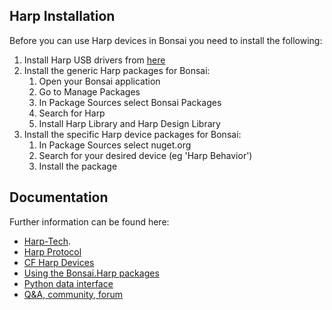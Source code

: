 ## Harp Installation

Before you can use Harp devices in Bonsai you need to install the following:

1. Install Harp USB drivers from [here](https://ftdichip.com/wp-content/uploads/2021/08/CDM212364_Setup.zip)
2. Install the generic Harp packages for Bonsai:
    1. Open your Bonsai application
    2. Go to Manage Packages
    3. In Package Sources select Bonsai Packages
    4. Search for Harp
    5. Install Harp Library and Harp Design Library
3. Install the specific Harp device packages for Bonsai:
    1. In Package Sources select nuget.org
    2. Search for your desired device (eg 'Harp Behavior')
    3. Install the package

## Documentation

Further information can be found here:
- [Harp-Tech](https://harp-tech.org/articles/about.html).
- [Harp Protocol](https://harp-tech.org/protocol/BinaryProtocol-8bit.html)
- [CF Harp Devices](https://www.cf-hw.org/open-source-tools/electronic-devices)
- [Using the Bonsai.Harp packages](https://harp-tech.org/articles/intro.html)
- [Python data interface](https://harp-tech.org/articles/python.html)
- [Q&A, community, forum](https://github.com/orgs/harp-tech/discussions)


